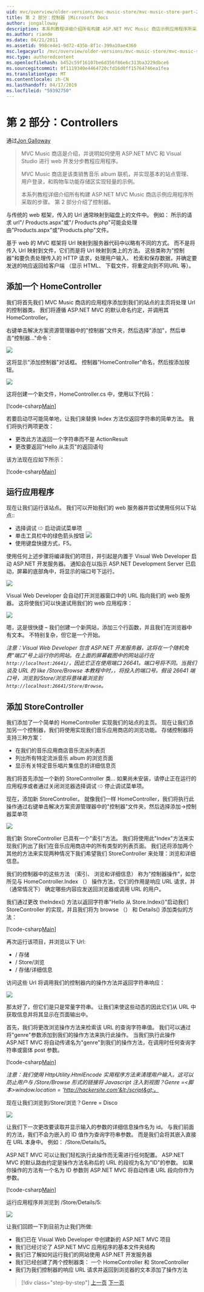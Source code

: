 ```yaml
---
uid: mvc/overview/older-versions/mvc-music-store/mvc-music-store-part-2
title: 第 2 部分：控制器 |Microsoft Docs
author: jongalloway
description: 本系列教程详细介绍所有构建 ASP.NET MVC Music 商店示例应用程序所采取的步骤。 第 2 部分介绍了控制器。
ms.author: riande
ms.date: 04/21/2011
ms.assetid: 998ce4e1-9d72-435b-8f1c-399a10ae4360
msc.legacyurl: /mvc/overview/older-versions/mvc-music-store/mvc-music-store-part-2
msc.type: authoredcontent
ms.openlocfilehash: b452c59f16107be6d356f86e6c313ba3229dbce6
ms.sourcegitcommit: 0f1119340e4464720cfd16d0ff15764746ea1fea
ms.translationtype: MT
ms.contentlocale: zh-CN
ms.lasthandoff: 04/17/2019
ms.locfileid: "59392750"
---
```

# <a name="part-2-controllers"></a>第 2 部分：Controllers

通过[Jon Galloway](https://github.com/jongalloway)

> MVC Music 商店是介绍，并说明如何使用 ASP.NET MVC 和 Visual Studio 进行 web 开发分步教程应用程序。  
>   
> MVC Music 商店是该类销售音乐 album 联机，并实现基本的站点管理、 用户登录，和购物车功能存储区实现轻量的示例。  
>   
> 本系列教程详细介绍所有构建 ASP.NET MVC Music 商店示例应用程序所采取的步骤。 第 2 部分介绍了控制器。


与传统的 web 框架，传入的 Url 通常映射到磁盘上的文件中。 例如： 所示的请求 url"/ Products.aspx"或"/ Products.php"可能会处理由"Products.aspx"或"Products.php"文件。

基于 web 的 MVC 框架将 Url 映射到服务器代码中以略有不同的方式。 而不是将传入 Url 映射到文件，它们而是将 Url 映射到类上的方法。 这些类称为"控制器"和要负责处理传入的 HTTP 请求，处理用户输入、 检索和保存数据，并确定要发送的响应返回给客户端 （显示 HTML、 下载文件，将重定向到不同URL 等）。

## <a name="adding-a-homecontroller"></a>添加一个 HomeController

我们将首先我们 MVC Music 商店的应用程序添加到我们的站点的主页将处理 Url 的控制器类。 我们将遵循 ASP.NET MVC 的默认命名约定，并调用其 HomeController。

右键单击解决方案资源管理器中的"控制器"文件夹，然后选择"添加"，然后单击"控制器..."命令：

![](mvc-music-store-part-2/_static/image1.jpg)

这将显示"添加控制器"对话框。 控制器"HomeController"命名，然后按添加按钮。

![](mvc-music-store-part-2/_static/image1.png)

这将创建一个新文件，HomeController.cs 中，使用以下代码：

[!code-csharp[Main](mvc-music-store-part-2/samples/sample1.cs)]

若要启动尽可能简单地，让我们来替换 Index 方法仅返回字符串的简单方法。 我们将执行两项更改：

- 更改此方法返回一个字符串而不是 ActionResult
- 更改要返回"Hello 从主页"的返回语句

该方法现在应如下所示：

[!code-csharp[Main](mvc-music-store-part-2/samples/sample2.cs)]

## <a name="running-the-application"></a>运行应用程序

现在让我们运行该站点。 我们可以开始我们的 web 服务器并尝试使用任何以下站点::

- 选择调试 ⇨ 启动调试菜单项
- 单击工具栏中的绿色箭头按钮 ![](mvc-music-store-part-2/_static/image2.jpg)
- 使用键盘快捷方式，F5。

使用任何上述步骤将编译我们的项目，并引起是内置于 Visual Web Developer 启动 ASP.NET 开发服务器。 通知会在以指示 ASP.NET Development Server 已启动，屏幕的底部角中，将显示的端口号下运行。

![](mvc-music-store-part-2/_static/image2.png)

Visual Web Developer 会自动打开浏览器窗口中的 URL 指向我们的 web 服务器。 这将使我们可以快速试用我们的 web 应用程序：

![](mvc-music-store-part-2/_static/image3.png)

嗯，这是很快捷 – 我们创建一个新网站，添加三个行函数，并且我们在浏览器中有文本。 不特别复杂，但它是一个开始。

*注意：Visual Web Developer 包含 ASP.NET 开发服务器，这将在一个随机免费"端口"号上运行你的网站。在上面的屏幕截图中的网站运行在`http://localhost:26641/`，因此它正在使用端口 26641。端口号将不同。当我们谈及 URL 的 like /Store/Browse 本教程中时，，将投入的端口号。假设 26641 端口号，浏览到/Store/浏览将意味着浏览到`http://localhost:26641/Store/Browse`。*

## <a name="adding-a-storecontroller"></a>添加 StoreController

我们添加了一个简单的 HomeController 实现我们的站点的主页。 现在让我们添加另一个控制器，我们将使用实现我们音乐应用商店的浏览功能。 存储控制器将支持三种方案：

- 在我们的音乐应用商店音乐流派列表页
- 列出所有特定流派音乐 album 的浏览页面
- 显示有关特定音乐唱片集信息的详细信息页

我们将首先添加一个新的 StoreController 类... 如果尚未安装，请停止正在运行的应用程序或者通过关闭浏览器选择调试 ⇨ 停止调试菜单项。

现在，添加新 StoreController。 就像我们一样 HomeController，我们将执行此操作通过右键单击解决方案资源管理器中的"控制器"文件夹，然后选择添加-&gt;控制器菜单项

![](mvc-music-store-part-2/_static/image4.png)

我们新 StoreController 已具有一个"索引"方法。 我们将使用此"Index"方法来实现我们列出了我们在音乐应用商店中的所有类型的列表页面。 我们还将添加两个其他的方法来实现两种情况下我们希望我们 StoreController 来处理：浏览和详细信息。

我们的控制器中的这些方法 （索引、 浏览和详细信息） 称为"控制器操作"，如您所见与 HomeController.Index （） 操作方法，它们的作用是响应 URL 请求，并 （通常情况下） 确定哪些内容应发送回浏览器或调用 URL 的用户。

我们通过更改 theIndex() 方法以返回字符串"Hello 从 Store.Index()"启动我们 StoreController 的实现，并且我们将为 browse （） 和 Details() 添加类似的方法：

[!code-csharp[Main](mvc-music-store-part-2/samples/sample3.cs)]

再次运行该项目，并浏览以下 Url:

- / 存储
- / Store/浏览
- / 存储/详细信息

访问这些 Url 将调用我们的控制器内的操作方法并返回字符串响应：

![](mvc-music-store-part-2/_static/image5.png)

那太好了，但它们是只是常量字符串。 让我们来使这些动态的因此它们从 URL 中获取信息并将其显示在页面输出中。

首先，我们将更改浏览操作方法来检索该 URL 的查询字符串值。 我们可以通过将"genre"参数添加到我们的操作方法来执行此操作。 当我们执行此操作 ASP.NET MVC 将自动传递名为"genre"到我们的操作方法，在调用时任何查询字符串或窗体 post 参数。

[!code-csharp[Main](mvc-music-store-part-2/samples/sample4.cs)]

*注意：我们使用 HttpUtility.HtmlEncode 实用程序方法来清理用户输入。这可以防止用户与 /Store/Browse 形式的链接将 Javascript 注入到视图？Genre =&lt;脚本&gt;window.location = 'http://hackersite.com'&lt;/script&gt;。*

现在让我们浏览到/Store/浏览？Genre = Disco

![](mvc-music-store-part-2/_static/image6.png)

让我们下一次更改要读取并显示输入的参数的详细信息操作名为 id。 与我们前面的方法，我们不会为嵌入的 ID 值作为查询字符串参数。 而是我们会将其嵌入直接在 URL 本身中。 例如： /Store/Details/5。

ASP.NET MVC 可以让我们轻松执行此操作而无需进行任何配置。 ASP.NET MVC 的默认路由约定是操作方法名称后的 URL 的段视为名为"ID"的参数。 如果你操作的方法有一个名为 ID 参数则 ASP.NET MVC 将自动传递 URL 段向你作为参数。

[!code-csharp[Main](mvc-music-store-part-2/samples/sample5.cs)]

运行应用程序并浏览到 /Store/Details/5:

![](mvc-music-store-part-2/_static/image7.png)

让我们回顾一下到目前为止我们所做:

- 我们已在 Visual Web Developer 中创建新的 ASP.NET MVC 项目
- 我们已经讨论了 ASP.NET MVC 应用程序的基本文件夹结构
- 我们已了解如何运行我们的网站使用 ASP.NET 开发服务器
- 我们已经创建了两个控制器类： 一个 HomeController 和 StoreController
- 我们为我们控制器的响应 URL 请求并返回到浏览器的文本添加了操作方法


> [!div class="step-by-step"]
> [上一页](mvc-music-store-part-1.md)
> [下一页](mvc-music-store-part-3.md)
